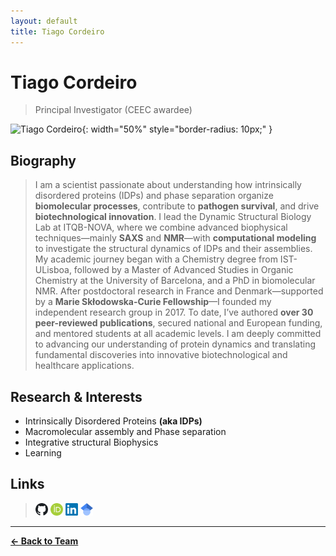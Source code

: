 ```yaml
---
layout: default
title: Tiago Cordeiro
---
```


# Tiago Cordeiro

> Principal Investigator (CEEC awardee)

![Tiago Cordeiro](/assets/images/team/cordeiro.jpg){: width="50%" style="border-radius: 10px;" }

## Biography
>I am a scientist passionate about understanding how intrinsically disordered proteins (IDPs) and phase separation organize **biomolecular processes**, contribute to **pathogen survival**, and drive **biotechnological innovation**. I lead the Dynamic Structural Biology Lab at ITQB-NOVA, where we combine advanced biophysical techniques—mainly **SAXS** and **NMR**—with **computational modeling** to investigate the structural dynamics of IDPs and their assemblies.
My academic journey began with a Chemistry degree from IST-ULisboa, followed by a Master of Advanced Studies in Organic Chemistry at the University of Barcelona, and a PhD in biomolecular NMR. After postdoctoral research in France and Denmark—supported by a **Marie Skłodowska-Curie Fellowship**—I founded my independent research group in 2017.
To date, I’ve authored **over 30 peer-reviewed publications**, secured national and European funding, and mentored students at all academic levels. I am deeply committed to advancing our understanding of protein dynamics and translating fundamental discoveries into innovative biotechnological and healthcare applications.

## Research & Interests

- Intrinsically Disordered Proteins **(aka IDPs)**
- Macromolecular assembly and Phase separation
- Integrative structural Biophysics
- Learning

## Links
> [<img src="/assets/images/icons/github_icon.png" alt="github" width="20" height="20">](https://github.com/CordeiroLab)
> [<img src="/assets/images/icons/orcid_icon.png" alt="orcid" width="20" height="20">](https://orcid.org/0000-0003-2663-3220)
> [<img src="/assets/images/icons/linkedin_icon.png" alt="linkedin" width="20" height="20">](https://www.linkedin.com/in/tiagoncordeiro)
> [<img src="/assets/images/icons/gscholar_icon.svg" alt="gscholar" width="20" height="20">](https://scholar.google.com/citations?user=ZKSPS14AAAAJ&hl=en)

---

**[← Back to Team](/pages/team.html)**
